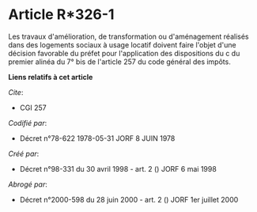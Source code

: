 # Article R*326-1

Les travaux d'amélioration, de transformation ou d'aménagement réalisés dans des logements sociaux à usage locatif doivent
faire l'objet d'une décision favorable du préfet pour l'application des dispositions du c du premier alinéa du 7° bis de
l'article 257 du code général des impôts.

**Liens relatifs à cet article**

_Cite_:

  - CGI 257

_Codifié par_:

  - Décret n°78-622 1978-05-31 JORF 8 JUIN 1978

_Créé par_:

  - Décret n°98-331 du 30 avril 1998 - art. 2 () JORF 6 mai 1998

_Abrogé par_:

  - Décret n°2000-598 du 28 juin 2000 - art. 2 () JORF 1er juillet 2000
